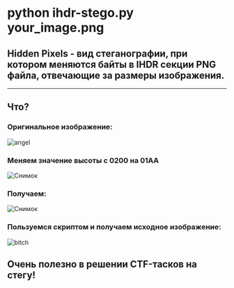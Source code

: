 # python ihdr-stego.py your_image.png 

## Hidden Pixels - вид стеганографии, при котором меняются байты в IHDR секции PNG файла, отвечающие за размеры изображения.
 ***
 ## Что?
### Оригинальное изображение:
 
 ![angel](https://user-images.githubusercontent.com/56086653/103449867-5b59ac00-4cbf-11eb-966d-a24cba161ce8.png)

### Меняем значение высоты с 0200 на 01AA

![Снимок](https://user-images.githubusercontent.com/56086653/103449969-c061d180-4cc0-11eb-88ea-657435a1b5ba.PNG)

### Получаем:
![Снимок](https://user-images.githubusercontent.com/56086653/103450024-657caa00-4cc1-11eb-85ef-f768f6f3e6a3.PNG)


### Пользуемся скриптом и получаем исходное изображение:

![bitch](https://user-images.githubusercontent.com/56086653/103450111-901b3280-4cc2-11eb-8c03-cd5bd881ee7a.png)


## Очень полезно в решении CTF-тасков на стегу!
